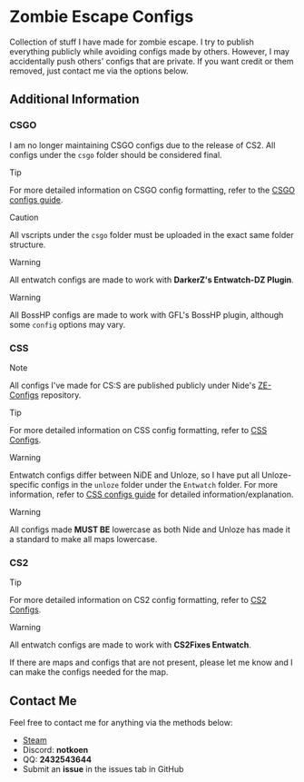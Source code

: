 
# Zombie Escape Configs

Collection of stuff I have made for zombie escape. I try to publish everything publicly while avoiding configs made by others. However, I may accidentally push others' configs that are private. If you want credit or them removed, just contact me via the options below.

## Additional Information

### CSGO

I am no longer maintaining CSGO configs due to the release of CS2. All configs under the `csgo` folder should be considered final.

> [!TIP]
> For more detailed information on CSGO config formatting, refer to the [CSGO configs guide](https://github.com/notkoen/Zombie-Escape-Configs/blob/main/Formatting%20Guide/CSGO%20Configs.md).

> [!CAUTION]
> All vscripts under the `csgo` folder must be uploaded in the exact same folder structure.

> [!WARNING]
> All entwatch configs are made to work with **DarkerZ's Entwatch-DZ Plugin**.

> [!WARNING]
> All BossHP configs are made to work with GFL's BossHP plugin, although some `config` options may vary.

### CSS

> [!NOTE]
> All configs I've made for CS:S are published publicly under Nide's [ZE-Configs](https://github.com/NiDE-gg/ZE-Configs) repository.

> [!TIP]
> For more detailed information on CSS config formatting, refer to [CSS Configs](https://github.com/notkoen/Zombie-Escape-Configs/blob/main/Formatting%20Guide/CSS%20Configs.md).

> [!WARNING]
> Entwatch configs differ between NiDE and Unloze, so I have put all Unloze-specific configs in the `unloze` folder under the `Entwatch` folder. For more information, refer to [CSS configs guide](https://github.com/notkoen/Zombie-Escape-Configs/blob/main/Formatting%20Guide/CSS%20Configs.md) for detailed information/explanation.

> [!WARNING]
> All configs made **MUST BE** lowercase as both Nide and Unloze has made it a standard to make all maps lowercase.

### CS2

> [!TIP]
> For more detailed information on CS2 config formatting, refer to [CS2 Configs](https://github.com/notkoen/Zombie-Escape-Configs/blob/main/Formatting%20Guide/CS2%20Configs.md).

> [!WARNING]
> All entwatch configs are made to work with  **CS2Fixes Entwatch**.

If there are maps and configs that are not present, please let me know and I can make the configs needed for the map.

## Contact Me

Feel free to contact me for anything via the methods below:

- [Steam](https://steamcommunity.com/profiles/76561198190108077)
- Discord: **notkoen**
- QQ: **2432543644**
- Submit an **issue** in the issues tab in GitHub
